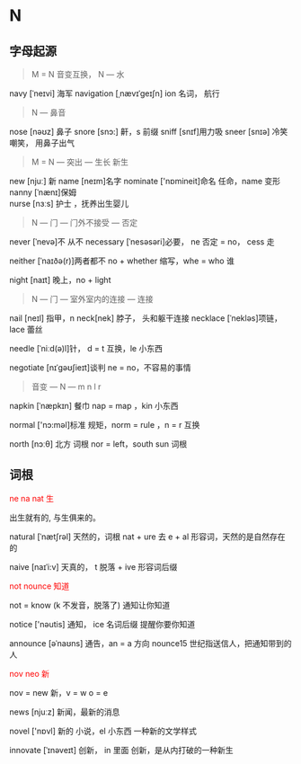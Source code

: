 # N

## 字母起源

> M = N ⾳变互换， N — ⽔

navy [ˈneɪvi] 海军
navigation [ˌnævɪˈgeɪʃn] ion 名词， 航⾏

> N — ⿐⾳

nose [nəʊz] ⿐⼦
snore [snɔ:] 鼾，s 前缀
sniff [snɪf]⽤⼒吸
sneer [snɪə] 冷笑 嘲笑， ⽤⿐⼦出⽓

> M = N — 突出 — ⽣⻓ 新⽣

new [njuː] 新
name [neɪm]名字
nominate ['nɒmineit]命名 任命，name 变形
nanny [ˈnænɪ]保姆  
nurse [nɜːs] 护⼠ ，抚养出⽣婴⼉

> N — ⻔ — ⻔外不接受 — 否定

never [ˈnevə]不 从不
necessary [ˈnesəsəri]必要， ne 否定 = no， cess ⾛

neither [ˈnaɪðə(r)]两者都不 no + whether 缩写，whe = who 谁

night [naɪt] 晚上，no + light

> N — ⻔ — 室外室内的连接 — 连接

nail [neɪl] 指甲，n
neck[nek] 脖⼦， 头和躯⼲连接
necklace [ˈnekləs]项链， lace 蕾丝

needle [ˈniːd(ə)l]针， d = t 互换，le ⼩东⻄

negotiate [nɪˈɡəʊʃieɪt]谈判 ne = no，不容易的事情

> ⾳变 — N — m n l r

napkin [ˈnæpkɪn] 餐⼱ nap = map ，kin ⼩东⻄

normal ['nɔ:məl]标准 规矩，norm = rule ，n = r 互换

north [nɔːθ] 北⽅ 词根 nor = left，south sun 词根

## 词根

<div style="color:red">
ne na nat ⽣
</div>

出生就有的, 与生俱来的。

natural [ˈnætʃrəl] 天然的，词根 nat + ure 去 e + al 形容词，天然的是⾃然存在的

naive [naɪˈi:v] 天真的， t 脱落 + ive 形容词后缀

<div style="color:red">
not nounce 知道 
</div>

not = know (k 不发音，脱落了) 通知让你知道

notice ['nəutis] 通知， ice 名词后缀 提醒你要你知道

announce [əˈnaʊns] 通告，an = a ⽅向 nounce15 世纪指送信⼈，把通知带到的⼈

<div style="color:red">
nov neo 新 
</div>

nov = new 新，v = w o = e

news [njuːz] 新闻，最新的消息

novel ['nɒvl] 新的 ⼩说，el ⼩东⻄ ⼀种新的⽂学样式

innovate [ˈɪnəveɪt] 创新， in ⾥⾯ 创新，是从内打破的⼀种新⽣
